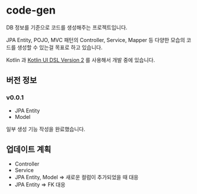 # code-gen

DB 정보를 기준으로 코드를 생성해주는 프로젝트입니다.

JPA Entity, POJO, MVC 패턴의 Controller, Service, Mapper 등 다양한 모습의 코드를 생성할 수 있는걸 목표로 하고 있습니다.

Kotlin 과 [Kotlin UI DSL Version 2](https://plugins.jetbrains.com/docs/intellij/kotlin-ui-dsl-version-2.html) 를 사용해서 개발 중에 있습니다.

## 버전 정보

### v0.0.1

- JPA Entity
- Model

일부 생성 기능 작성을 완료했습니다.

## 업데이트 계획

- Controller
- Service
- JPA Entity, Model => 새로운 컬럼이 추가되었을 때 대응
- JPA Entity => FK 대응
